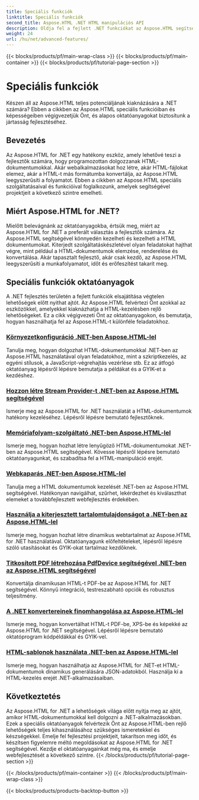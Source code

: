```yaml
---
title: Speciális funkciók
linktitle: Speciális funkciók
second_title: Aspose.HTML .NET HTML manipulációs API
description: Oldja fel a fejlett .NET funkciókat az Aspose.HTML segítségével! A környezetkonfigurációtól a webkaparásig, fedezze fel az átfogó oktatóanyagokat a hatékony webfejlesztéshez.
weight: 24
url: /hu/net/advanced-features/
---
```


{{< blocks/products/pf/main-wrap-class >}}
{{< blocks/products/pf/main-container >}}
{{< blocks/products/pf/tutorial-page-section >}}

# Speciális funkciók


Készen áll az Aspose.HTML teljes potenciáljának kiaknázására a .NET számára? Ebben a cikkben az Aspose.HTML speciális funkcióiban és képességeiben végigvezetjük Önt, és alapos oktatóanyagokat biztosítunk a jártasság fejlesztéséhez.

## Bevezetés

Az Aspose.HTML for .NET egy hatékony eszköz, amely lehetővé teszi a fejlesztők számára, hogy programozottan dolgozzanak HTML-dokumentumokkal. Akár webalkalmazásokat hoz létre, akár HTML-fájlokat elemez, akár a HTML-t más formátumba konvertálja, az Aspose.HTML leegyszerűsíti a folyamatot. Ebben a cikkben az Aspose.HTML speciális szolgáltatásaival és funkcióival foglalkozunk, amelyek segítségével projektjeit a következő szintre emelheti.

## Miért Aspose.HTML for .NET?

Mielőtt belevágnánk az oktatóanyagokba, értsük meg, miért az Aspose.HTML for .NET a preferált választás a fejlesztők számára. Az Aspose.HTML segítségével könnyedén kezelheti és kezelheti a HTML dokumentumokat. Kiterjedt szolgáltatáskészletével olyan feladatokat hajthat végre, mint például a HTML-dokumentumok elemzése, renderelése és konvertálása. Akár tapasztalt fejlesztő, akár csak kezdő, az Aspose.HTML leegyszerűsíti a munkafolyamatot, időt és erőfeszítést takarít meg.

## Speciális funkciók oktatóanyagok
A .NET fejlesztés területén a fejlett funkciók elsajátítása végtelen lehetőségek előtt nyithat ajtót. Az Aspose.HTML felvértezi Önt azokkal az eszközökkel, amelyekkel kiaknázhatja a HTML-kezelésben rejlő lehetőségeket. Ez a cikk végigvezeti Önt az oktatóanyagokon, és bemutatja, hogyan használhatja fel az Aspose.HTML-t különféle feladatokhoz.
### [Környezetkonfiguráció .NET-ben Aspose.HTML-lel](./environment-configuration/)
Tanulja meg, hogyan dolgozhat HTML-dokumentumokkal .NET-ben az Aspose.HTML használatával olyan feladatokhoz, mint a szkriptkezelés, az egyéni stílusok, a JavaScript-végrehajtás vezérlése stb. Ez az átfogó oktatóanyag lépésről lépésre bemutatja a példákat és a GYIK-et a kezdéshez.
### [Hozzon létre Stream Provider-t .NET-ben az Aspose.HTML segítségével](./create-stream-provider/)
Ismerje meg az Aspose.HTML for .NET használatát a HTML-dokumentumok hatékony kezeléséhez. Lépésről lépésre bemutató fejlesztőknek.
### [Memóriafolyam-szolgáltató .NET-ben Aspose.HTML-lel](./memory-stream-provider/)
Ismerje meg, hogyan hozhat létre lenyűgöző HTML-dokumentumokat .NET-ben az Aspose.HTML segítségével. Kövesse lépésről lépésre bemutató oktatóanyagunkat, és szabadítsa fel a HTML-manipuláció erejét.
### [Webkaparás .NET-ben Aspose.HTML-lel](./web-scraping/)
Tanulja meg a HTML dokumentumok kezelését .NET-ben az Aspose.HTML segítségével. Hatékonyan navigálhat, szűrhet, lekérdezhet és kiválaszthat elemeket a továbbfejlesztett webfejlesztés érdekében.
### [Használja a kiterjesztett tartalomtulajdonságot a .NET-ben az Aspose.HTML-lel](./use-extended-content-property/)
Ismerje meg, hogyan hozhat létre dinamikus webtartalmat az Aspose.HTML for .NET használatával. Oktatóanyagunk előfeltételeket, lépésről lépésre szóló utasításokat és GYIK-okat tartalmaz kezdőknek.
### [Titkosított PDF létrehozása PdfDevice segítségével .NET-ben az Aspose.HTML segítségével](./generate-encrypted-pdf-by-pdfdevice/)
Konvertálja dinamikusan HTML-t PDF-be az Aspose.HTML for .NET segítségével. Könnyű integráció, testreszabható opciók és robusztus teljesítmény.
### [A .NET konvertereinek finomhangolása az Aspose.HTML-lel](./fine-tuning-converters/)
Ismerje meg, hogyan konvertálhat HTML-t PDF-be, XPS-be és képekké az Aspose.HTML for .NET segítségével. Lépésről lépésre bemutató oktatóprogram kódpéldákkal és GYIK-vel.
### [HTML-sablonok használata .NET-ben az Aspose.HTML-lel](./using-html-templates/)
Ismerje meg, hogyan használhatja az Aspose.HTML for .NET-et HTML-dokumentumok dinamikus generálására JSON-adatokból. Használja ki a HTML-kezelés erejét .NET-alkalmazásaiban.


## Következtetés

Az Aspose.HTML for .NET a lehetőségek világa előtt nyitja meg az ajtót, amikor HTML-dokumentumokkal kell dolgozni a .NET-alkalmazásokban. Ezek a speciális oktatóanyagok felvértezik Önt az Aspose.HTML-ben rejlő lehetőségek teljes kihasználásához szükséges ismeretekkel és készségekkel. Emelje fel fejlesztési projektjeit, takarítson meg időt, és készítsen figyelemre méltó megoldásokat az Aspose.HTML for .NET segítségével. Kezdje el oktatóanyagainkat még ma, és emelje webfejlesztését a következő szintre.
{{< /blocks/products/pf/tutorial-page-section >}}

{{< /blocks/products/pf/main-container >}}
{{< /blocks/products/pf/main-wrap-class >}}

{{< blocks/products/products-backtop-button >}}
